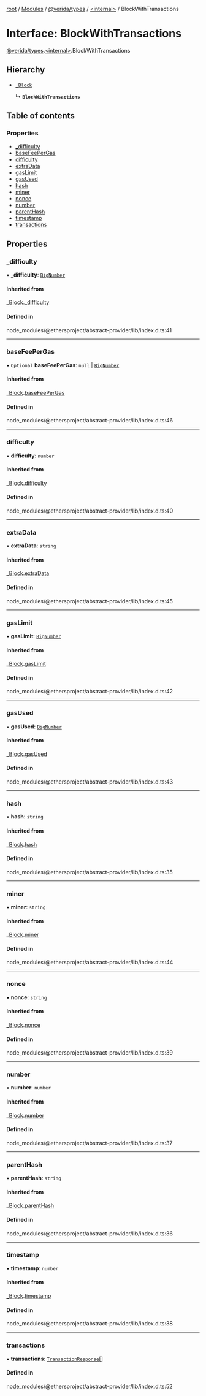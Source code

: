 [root](../README.md) / [Modules](../modules.md) / [@verida/types](../modules/verida_types.md) / [<internal\>](../modules/verida_types._internal_.md) / BlockWithTransactions

# Interface: BlockWithTransactions

[@verida/types](../modules/verida_types.md).[<internal\>](../modules/verida_types._internal_.md).BlockWithTransactions

## Hierarchy

- [`_Block`](verida_types._internal_._Block.md)

  ↳ **`BlockWithTransactions`**

## Table of contents

### Properties

- [\_difficulty](verida_types._internal_.BlockWithTransactions.md#_difficulty)
- [baseFeePerGas](verida_types._internal_.BlockWithTransactions.md#basefeepergas)
- [difficulty](verida_types._internal_.BlockWithTransactions.md#difficulty)
- [extraData](verida_types._internal_.BlockWithTransactions.md#extradata)
- [gasLimit](verida_types._internal_.BlockWithTransactions.md#gaslimit)
- [gasUsed](verida_types._internal_.BlockWithTransactions.md#gasused)
- [hash](verida_types._internal_.BlockWithTransactions.md#hash)
- [miner](verida_types._internal_.BlockWithTransactions.md#miner)
- [nonce](verida_types._internal_.BlockWithTransactions.md#nonce)
- [number](verida_types._internal_.BlockWithTransactions.md#number)
- [parentHash](verida_types._internal_.BlockWithTransactions.md#parenthash)
- [timestamp](verida_types._internal_.BlockWithTransactions.md#timestamp)
- [transactions](verida_types._internal_.BlockWithTransactions.md#transactions)

## Properties

### \_difficulty

• **\_difficulty**: [`BigNumber`](../classes/verida_types._internal_.BigNumber.md)

#### Inherited from

[_Block](verida_types._internal_._Block.md).[_difficulty](verida_types._internal_._Block.md#_difficulty)

#### Defined in

node_modules/@ethersproject/abstract-provider/lib/index.d.ts:41

___

### baseFeePerGas

• `Optional` **baseFeePerGas**: ``null`` \| [`BigNumber`](../classes/verida_types._internal_.BigNumber.md)

#### Inherited from

[_Block](verida_types._internal_._Block.md).[baseFeePerGas](verida_types._internal_._Block.md#basefeepergas)

#### Defined in

node_modules/@ethersproject/abstract-provider/lib/index.d.ts:46

___

### difficulty

• **difficulty**: `number`

#### Inherited from

[_Block](verida_types._internal_._Block.md).[difficulty](verida_types._internal_._Block.md#difficulty)

#### Defined in

node_modules/@ethersproject/abstract-provider/lib/index.d.ts:40

___

### extraData

• **extraData**: `string`

#### Inherited from

[_Block](verida_types._internal_._Block.md).[extraData](verida_types._internal_._Block.md#extradata)

#### Defined in

node_modules/@ethersproject/abstract-provider/lib/index.d.ts:45

___

### gasLimit

• **gasLimit**: [`BigNumber`](../classes/verida_types._internal_.BigNumber.md)

#### Inherited from

[_Block](verida_types._internal_._Block.md).[gasLimit](verida_types._internal_._Block.md#gaslimit)

#### Defined in

node_modules/@ethersproject/abstract-provider/lib/index.d.ts:42

___

### gasUsed

• **gasUsed**: [`BigNumber`](../classes/verida_types._internal_.BigNumber.md)

#### Inherited from

[_Block](verida_types._internal_._Block.md).[gasUsed](verida_types._internal_._Block.md#gasused)

#### Defined in

node_modules/@ethersproject/abstract-provider/lib/index.d.ts:43

___

### hash

• **hash**: `string`

#### Inherited from

[_Block](verida_types._internal_._Block.md).[hash](verida_types._internal_._Block.md#hash)

#### Defined in

node_modules/@ethersproject/abstract-provider/lib/index.d.ts:35

___

### miner

• **miner**: `string`

#### Inherited from

[_Block](verida_types._internal_._Block.md).[miner](verida_types._internal_._Block.md#miner)

#### Defined in

node_modules/@ethersproject/abstract-provider/lib/index.d.ts:44

___

### nonce

• **nonce**: `string`

#### Inherited from

[_Block](verida_types._internal_._Block.md).[nonce](verida_types._internal_._Block.md#nonce)

#### Defined in

node_modules/@ethersproject/abstract-provider/lib/index.d.ts:39

___

### number

• **number**: `number`

#### Inherited from

[_Block](verida_types._internal_._Block.md).[number](verida_types._internal_._Block.md#number)

#### Defined in

node_modules/@ethersproject/abstract-provider/lib/index.d.ts:37

___

### parentHash

• **parentHash**: `string`

#### Inherited from

[_Block](verida_types._internal_._Block.md).[parentHash](verida_types._internal_._Block.md#parenthash)

#### Defined in

node_modules/@ethersproject/abstract-provider/lib/index.d.ts:36

___

### timestamp

• **timestamp**: `number`

#### Inherited from

[_Block](verida_types._internal_._Block.md).[timestamp](verida_types._internal_._Block.md#timestamp)

#### Defined in

node_modules/@ethersproject/abstract-provider/lib/index.d.ts:38

___

### transactions

• **transactions**: [`TransactionResponse`](verida_types._internal_.TransactionResponse.md)[]

#### Defined in

node_modules/@ethersproject/abstract-provider/lib/index.d.ts:52
